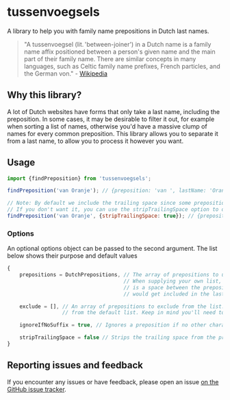 # tussenvoegsels

A library to help you with family name prepositions in Dutch last names.

> "A tussenvoegsel (lit. 'between-joiner') in a Dutch name is a family name affix positioned between a person's given name and the main part of their family name. There are similar concepts in many languages, such as Celtic family name prefixes, French particles, and the German von."
> \- [Wikipedia](https://en.wikipedia.org/wiki/Tussenvoegsel)

## Why this library?

A lot of Dutch websites have forms that only take a last name, including the preposition.
In some cases, it may be desirable to filter it out, for example when sorting a list of names,
otherwise you'd have a massive clump of names for every common preposition.
This library allows you to separate it from a last name, to allow you to process it however
you want.

## Usage

```js
import {findPreposition} from 'tussenvoegsels';

findPreposition('van Oranje'); // {preposition: 'van ', lastName: 'Oranje'}

// Note: By default we include the trailing space since some prepositions don't have one.
// If you don't want it, you can use the stripTrailingSpace option to disable it.
findPreposition('van Oranje', {stripTrailingSpace: true}); // {preposition: 'van', lastName: 'Oranje'}
```

### Options

An optional options object can be passed to the second argument.
The list below shows their purpose and default values

```js
{
    prepositions = DutchPrepositions, // The array of prepositions to use. Uses the default bundled list if not specified. 
                                      // When supplying your own list, make sure your prepositions end with a space when there
                                      // is a space between the preposition and the last name, otherwise the trailing space
                                      // would get included in the last name.

    exclude = [], // An array of prepositions to exclude from the list. Useful if you want to exclude a specific preposition
                  // from the default list. Keep in mind you'll need to end most prepositions with a trailing space.

    ignoreIfNoSuffix = true, // Ignores a preposition if no other characters remain after matching it.

    stripTrailingSpace = false // Strips the trailing space from the preposition.
}
```

## Reporting issues and feedback

If you encounter any issues or have feedback, please open an issue [on the GitHub issue tracker](https://github.com/FrumentumNL/tussenvoegsels/issues).
